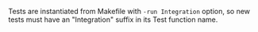 Tests are instantiated from Makefile with `-run Integration` option, so new tests  must have an "Integration" suffix in its Test function name.